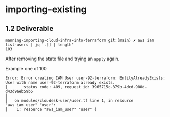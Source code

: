 # importing-existing

## 1.2 Deliverable 

```
manning-importing-cloud-infra-into-terraform git:(main) ✗ aws iam list-users | jq '.[] | length'
103
```

After removing the state file and trying an `apply` again.

Example one of 100
```
Error: Error creating IAM User user-92-terraform: EntityAlreadyExists: User with name user-92-terraform already exists.
│       status code: 409, request id: 3965715c-379b-4dcd-900d-d43d9aeb59b5
│ 
│   on modules/cloudesk-user/user.tf line 1, in resource "aws_iam_user" "user":
│    1: resource "aws_iam_user" "user" {
```